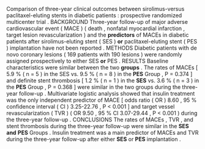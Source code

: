 Comparison of three-year clinical outcomes between sirolimus-versus paclitaxel-eluting stents in diabetic patients : prospective randomized multicenter trial . BACKGROUND Three-year follow-up of major adverse cardiovascular event ( MACE ) ( death , nonfatal myocardial infarction , target lesion revascularization ) and the **predictors** of MACEs in diabetic patients after sirolimus-eluting stent ( SES ) **or** paclitaxel-eluting stent ( PES ) implantation have not been reported . METHODS Diabetic patients with de novo coronary lesions ( 169 patients with 190 lesions ) were randomly assigned prospectively to either SES **or** PES . RESULTS Baseline characteristics were similar between the two **groups** . The rates of MACEs [ 5.9 % ( n = 5 ) in the SES vs. 9.5 % ( n = 8 ) in the **PES** Group , P = 0.374 ] and definite stent thrombosis [ 1.2 % ( n = 1 ) in the **SES** vs. 3.6 % ( n = 3 ) in the **PES** Group , P = 0.368 ] were similar in the two groups during the three-year follow-up . Multivariate logistic analysis showed that insulin treatment was the only independent predictor of MACE [ odds ratio ( OR ) 8.60 , 95 % confidence interval ( CI ) 3.25-22.76 , P < 0.001 ] and target vessel revascularization ( TVR ) ( OR 9.50 , 95 % CI 3.07-29.44 , P < 0.001 ) during the three-year follow-up . CONCLUSIONS The rates of MACEs , TVR , and stent thrombosis during the three-year follow-up were similar in the **SES** **and** **PES** Groups . Insulin treatment was a main predictor of MACEs and TVR during the three-year follow-up after either **SES** or **PES** implantation . 